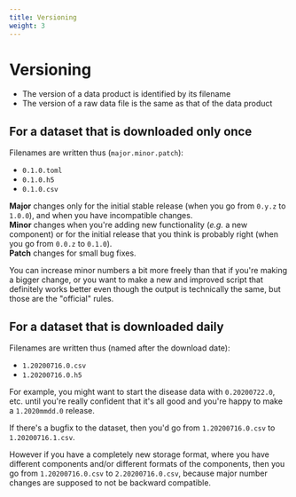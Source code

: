 ```yaml
---
title: Versioning
weight: 3
---
```


# Versioning

* The version of a data product is identified by its filename
* The version of a raw data file is the same as that of the data product

## For a dataset that is downloaded only once

Filenames are written thus (`major.minor.patch`):

* `0.1.0.toml`
* `0.1.0.h5`
* `0.1.0.csv`

**Major** changes only for the initial stable release (when you go from `0.y.z` to `1.0.0`), and when you have incompatible changes.  
**Minor** changes when you're adding new functionality (*e.g.* a new component) or for the initial release that you think is probably right (when you go from `0.0.z` to `0.1.0`).  
**Patch** changes for small bug fixes.

You can increase minor numbers a bit more freely than that if you're making a bigger change, or you want to make a new and improved script that definitely works better even though the output is technically the same, but those are the "official" rules.

## For a dataset that is downloaded daily

Filenames are written thus (named after the download date):

* `1.20200716.0.csv`
* `1.20200716.0.h5`

For example, you might want to start the disease data with `0.20200722.0`, etc. until you're really confident that it's all good and you're happy to make a `1.2020mmdd.0` release.

If there's a bugfix to the dataset, then you'd go from `1.20200716.0.csv` to `1.20200716.1.csv`.

However if you have a completely new storage format, where you have different components and/or different formats of the components, then you go from `1.20200716.0.csv` to `2.20200716.0.csv`, because major number changes are supposed to not be backward compatible.
